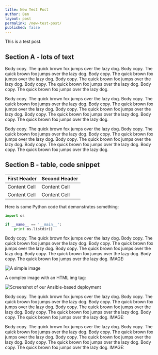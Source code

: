 ```yaml
---
title: New Test Post
author: Ben
layout: post
permalink: /new-test-post/
published: false
---
```

This is a test post.

## Section A - lots of text

Body copy. The quick brown fox jumps over the lazy dog. Body copy. The quick brown fox jumps over the lazy dog. Body copy. The quick brown fox jumps over the lazy dog. Body copy. The quick brown fox jumps over the lazy dog. Body copy. The quick brown fox jumps over the lazy dog. Body copy. The quick brown fox jumps over the lazy dog. 

Body copy. The quick brown fox jumps over the lazy dog. Body copy. The quick brown fox jumps over the lazy dog. Body copy. The quick brown fox jumps over the lazy dog. Body copy. The quick brown fox jumps over the lazy dog. Body copy. The quick brown fox jumps over the lazy dog. Body copy. The quick brown fox jumps over the lazy dog. 

Body copy. The quick brown fox jumps over the lazy dog. Body copy. The quick brown fox jumps over the lazy dog. Body copy. The quick brown fox jumps over the lazy dog. Body copy. The quick brown fox jumps over the lazy dog. Body copy. The quick brown fox jumps over the lazy dog. Body copy. The quick brown fox jumps over the lazy dog. 

## Section B - table, code snippet

First Header  | Second Header
------------- | -------------
Content Cell  | Content Cell
Content Cell  | Content Cell

Here is some Python code that demonstrates something:

```python
import os

if __name__ == '__main__':
    print os.listdir()
```

Body copy. The quick brown fox jumps over the lazy dog. Body copy. The quick brown fox jumps over the lazy dog. Body copy. The quick brown fox jumps over the lazy dog. Body copy. The quick brown fox jumps over the lazy dog. Body copy. The quick brown fox jumps over the lazy dog. Body copy. The quick brown fox jumps over the lazy dog. IMAGE:

![A simple image](http://tech.oyster.com/wp-content/uploads/2015/02/chef_diagram.png)

A complex image with an HTML img tag:

<img class="alignright" src="http://tech.oyster.com/wp-content/uploads/2015/02/deployment-249x300.png" alt="Screenshot of our Ansible-based deployment"  />

Body copy. The quick brown fox jumps over the lazy dog. Body copy. The quick brown fox jumps over the lazy dog. Body copy. The quick brown fox jumps over the lazy dog. Body copy. The quick brown fox jumps over the lazy dog. Body copy. The quick brown fox jumps over the lazy dog. Body copy. The quick brown fox jumps over the lazy dog. IMAGE:

Body copy. The quick brown fox jumps over the lazy dog. Body copy. The quick brown fox jumps over the lazy dog. Body copy. The quick brown fox jumps over the lazy dog. Body copy. The quick brown fox jumps over the lazy dog. Body copy. The quick brown fox jumps over the lazy dog. Body copy. The quick brown fox jumps over the lazy dog. IMAGE:
